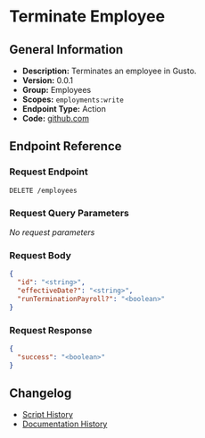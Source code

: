 <!-- BEGIN GENERATED CONTENT -->
# Terminate Employee

## General Information

- **Description:** Terminates an employee in Gusto.
- **Version:** 0.0.1
- **Group:** Employees
- **Scopes:** `employments:write`
- **Endpoint Type:** Action
- **Code:** [github.com](https://github.com/NangoHQ/integration-templates/tree/main/integrations/gusto/actions/terminate-employee.ts)


## Endpoint Reference

### Request Endpoint

`DELETE /employees`

### Request Query Parameters

_No request parameters_

### Request Body

```json
{
  "id": "<string>",
  "effectiveDate?": "<string>",
  "runTerminationPayroll?": "<boolean>"
}
```

### Request Response

```json
{
  "success": "<boolean>"
}
```

## Changelog

- [Script History](https://github.com/NangoHQ/integration-templates/commits/main/integrations/gusto/actions/terminate-employee.ts)
- [Documentation History](https://github.com/NangoHQ/integration-templates/commits/main/integrations/gusto/actions/terminate-employee.md)

<!-- END  GENERATED CONTENT -->

